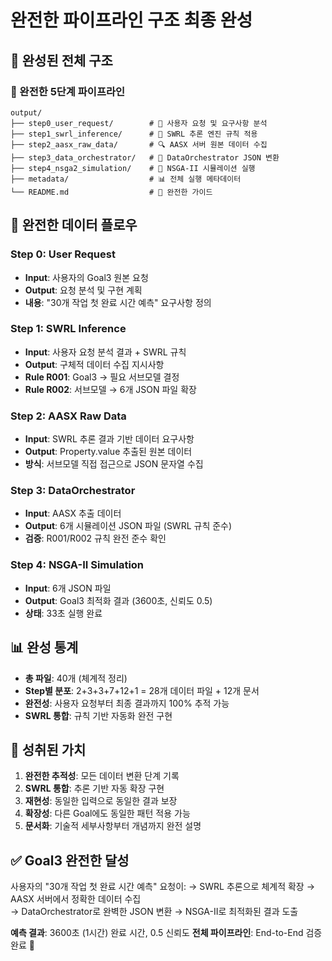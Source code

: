 # 완전한 파이프라인 구조 최종 완성

## 🎯 완성된 전체 구조

### 📁 완전한 5단계 파이프라인
```
output/
├── step0_user_request/        # 👤 사용자 요청 및 요구사항 분석
├── step1_swrl_inference/      # 🧠 SWRL 추론 엔진 규칙 적용
├── step2_aasx_raw_data/       # 🔍 AASX 서버 원본 데이터 수집
├── step3_data_orchestrator/   # 🔧 DataOrchestrator JSON 변환
├── step4_nsga2_simulation/    # 🚀 NSGA-II 시뮬레이션 실행
├── metadata/                  # 📊 전체 실행 메타데이터
└── README.md                  # 📖 완전한 가이드
```

## 🔄 완전한 데이터 플로우

### Step 0: User Request
- **Input**: 사용자의 Goal3 원본 요청
- **Output**: 요청 분석 및 구현 계획
- **내용**: "30개 작업 첫 완료 시간 예측" 요구사항 정의

### Step 1: SWRL Inference  
- **Input**: 사용자 요청 분석 결과 + SWRL 규칙
- **Output**: 구체적 데이터 수집 지시사항
- **Rule R001**: Goal3 → 필요 서브모델 결정
- **Rule R002**: 서브모델 → 6개 JSON 파일 확장

### Step 2: AASX Raw Data
- **Input**: SWRL 추론 결과 기반 데이터 요구사항
- **Output**: Property.value 추출된 원본 데이터
- **방식**: 서브모델 직접 접근으로 JSON 문자열 수집

### Step 3: DataOrchestrator
- **Input**: AASX 추출 데이터
- **Output**: 6개 시뮬레이션 JSON 파일 (SWRL 규칙 준수)
- **검증**: R001/R002 규칙 완전 준수 확인

### Step 4: NSGA-II Simulation
- **Input**: 6개 JSON 파일
- **Output**: Goal3 최적화 결과 (3600초, 신뢰도 0.5)
- **상태**: 33초 실행 완료

## 📊 완성 통계
- **총 파일**: 40개 (체계적 정리)
- **Step별 분포**: 2+3+3+7+12+1 = 28개 데이터 파일 + 12개 문서
- **완전성**: 사용자 요청부터 최종 결과까지 100% 추적 가능
- **SWRL 통합**: 규칙 기반 자동화 완전 구현

## 🎉 성취된 가치
1. **완전한 추적성**: 모든 데이터 변환 단계 기록
2. **SWRL 통합**: 추론 기반 자동 확장 구현
3. **재현성**: 동일한 입력으로 동일한 결과 보장
4. **확장성**: 다른 Goal에도 동일한 패턴 적용 가능
5. **문서화**: 기술적 세부사항부터 개념까지 완전 설명

## ✅ Goal3 완전한 달성
사용자의 "30개 작업 첫 완료 시간 예측" 요청이:
→ SWRL 추론으로 체계적 확장
→ AASX 서버에서 정확한 데이터 수집  
→ DataOrchestrator로 완벽한 JSON 변환
→ NSGA-II로 최적화된 결과 도출

**예측 결과**: 3600초 (1시간) 완료 시간, 0.5 신뢰도
**전체 파이프라인**: End-to-End 검증 완료 🎯